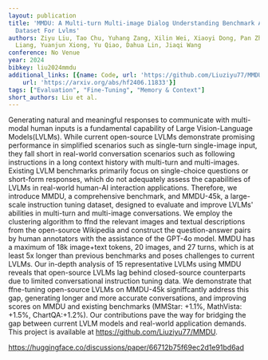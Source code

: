 ```yaml
---
layout: publication
title: 'MMDU: A Multi-turn Multi-image Dialog Understanding Benchmark And Instruction-tuning
  Dataset For Lvlms'
authors: Ziyu Liu, Tao Chu, Yuhang Zang, Xilin Wei, Xiaoyi Dong, Pan Zhang, Zijian
  Liang, Yuanjun Xiong, Yu Qiao, Dahua Lin, Jiaqi Wang
conference: No Venue
year: 2024
bibkey: liu2024mmdu
additional_links: [{name: Code, url: 'https://github.com/Liuziyu77/MMDU'}, {name: Paper,
    url: 'https://arxiv.org/abs/hf2406.11833'}]
tags: ["Evaluation", "Fine-Tuning", "Memory & Context"]
short_authors: Liu et al.
---
```

Generating natural and meaningful responses to communicate with multi-modal human inputs is a fundamental capability of Large Vision-Language Models(LVLMs). While current open-source LVLMs demonstrate promising performance in simplified scenarios such as single-turn single-image input, they fall short in real-world conversation scenarios such as following instructions in a long context history with multi-turn and multi-images. Existing LVLM benchmarks primarily focus on single-choice questions or short-form responses, which do not adequately assess the capabilities of LVLMs in real-world human-AI interaction applications. Therefore, we introduce MMDU, a comprehensive benchmark, and MMDU-45k, a large-scale instruction tuning dataset, designed to evaluate and improve LVLMs' abilities in multi-turn and multi-image conversations. We employ the clustering algorithm to ffnd the relevant images and textual descriptions from the open-source Wikipedia and construct the question-answer pairs by human annotators with the assistance of the GPT-4o model. MMDU has a maximum of 18k image+text tokens, 20 images, and 27 turns, which is at least 5x longer than previous benchmarks and poses challenges to current LVLMs. Our in-depth analysis of 15 representative LVLMs using MMDU reveals that open-source LVLMs lag behind closed-source counterparts due to limited conversational instruction tuning data. We demonstrate that ffne-tuning open-source LVLMs on MMDU-45k signiffcantly address this gap, generating longer and more accurate conversations, and improving scores on MMDU and existing benchmarks (MMStar: +1.1%, MathVista: +1.5%, ChartQA:+1.2%). Our contributions pave the way for bridging the gap between current LVLM models and real-world application demands. This project is available at https://github.com/Liuziyu77/MMDU.

https://huggingface.co/discussions/paper/66712b75f69ec2d1e91bd6ad
